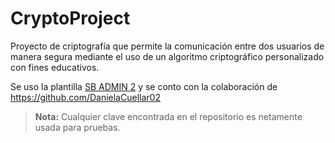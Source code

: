 # CryptoProject

Proyecto de criptografía que permite la comunicación entre dos usuarios de manera segura mediante el uso de un algoritmo criptográfico personalizado con fines educativos.

Se uso la plantilla [SB ADMIN 2](https://startbootstrap.com/theme/sb-admin-2) y se conto con la colaboración de https://github.com/DanielaCuellar02

> **Nota:** Cualquier clave encontrada en el repositorio es netamente usada para pruebas.
